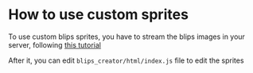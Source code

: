 # How to use custom sprites

To use custom blips sprites, you have to stream the blips images in your server, following [this tutorial](https://forum.cfx.re/t/customblips/4813358)

After it, you can edit `blips_creator/html/index.js` file to edit the sprites
